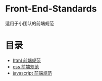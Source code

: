 # Front-End-Standards
适用于小团队的前端规范

# 目录

- <a href='./html 前端规范.md'>html 前端规范</a>
- <a href='./css 前端规范.md'>css 前端规范</a>
- <a href='./javascript 前端规范.md'>javascript 前端规范</a>
